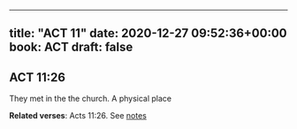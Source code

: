 
---
title: "ACT 11"
date: 2020-12-27 09:52:36+00:00
book: ACT
draft: false
---

## ACT 11:26

They met in the the church. A physical place

**Related verses**: Acts 11:26. See [notes](https://my.bible.com/notes/3593736352162373736)

